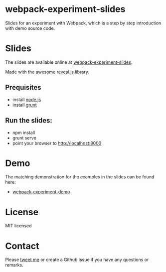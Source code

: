 # webpack-experiment-slides
Slides for an experiment with Webpack, which is a step by step introduction with demo source code.

# Slides 
The slides are available online at [webpack-experiment-slides](http://alp82.github.io/webpack-experiment-slides).

Made with the awesome [reveal.js](https://github.com/hakimel/reveal.js) library.

## Prequisites
- install [node.js](https://nodejs.org/en/)
- install [grunt](http://gruntjs.com/getting-started#installing-the-cli)

## Run the slides:
- npm install
- grunt serve
- point your browser to [http://localhost:8000](http://localhost:8000)

# Demo
The matching demonstration for the examples in the slides can be found here:
- [webpack-experiment-demo](https://github.com/alp82/webpack-experiment-demo)

# License
MIT licensed

# Contact
Please [tweet me](https://twitter.com/alperortac) or create a Github issue if you have any questions or remarks.